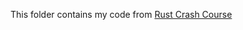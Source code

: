 This folder contains my code from [Rust Crash Course](https://www.youtube.com/watch?v=zF34dRivLOw&t=60s)